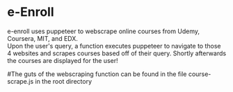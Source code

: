 # e-Enroll

e-enroll uses puppeteer to webscrape online courses from Udemy, Coursera, MIT, and EDX.  
Upon the user's query, a function executes puppeteer to navigate to those 4 websites and scrapes courses based off of their query.  Shortly afterwards the courses are displayed for the user! 

#The guts of the webscraping function can be found in the file course-scrape.js in the root directory
